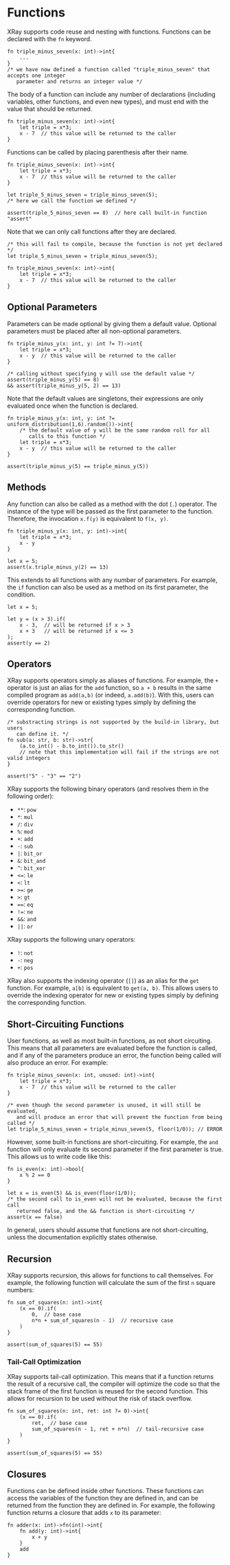 # Functions
XRay supports code reuse and nesting with functions. Functions can be declared with the `fn` keyword.
```xray
fn triple_minus_seven(x: int)->int{
    ...
}
/* we have now defined a function called "triple_minus_seven" that accepts one integer
   parameter and returns an integer value */
```

The body of a function can include any number of declarations (including variables, other functions, and even new types), and must end with the value that should be returned.

```xray
fn triple_minus_seven(x: int)->int{
    let triple = x*3;
    x - 7  // this value will be returned to the caller
}
```

Functions can be called by placing parenthesis after their name.

```xray
fn triple_minus_seven(x: int)->int{
    let triple = x*3;
    x - 7  // this value will be returned to the caller
}

let triple_5_minus_seven = triple_minus_seven(5);
/* here we call the function we defined */

assert(triple_5_minus_seven == 8)  // here call built-in function "assert"
```

Note that we can only call functions after they are declared.

```xray does_not_compile
/* this will fail to compile, because the function is not yet declared */
let triple_5_minus_seven = triple_minus_seven(5);

fn triple_minus_seven(x: int)->int{
    let triple = x*3;
    x - 7  // this value will be returned to the caller
}
```
## Optional Parameters
Parameters can be made optional by giving them a default value. Optional parameters must be placed after all non-optional parameters.

```xray
fn triple_minus_y(x: int, y: int ?= 7)->int{
    let triple = x*3;
    x - y  // this value will be returned to the caller
}

/* calling without specifying y will use the default value */
assert(triple_minus_y(5) == 8)
&& assert(triple_minus_y(5, 2) == 13)
```

Note that the default values are singletons, their expressions are only evaluated once when the function is declared.

```xray
fn triple_minus_y(x: int, y: int ?= uniform_distribution(1,6).random())->int{
    /* the default value of y will be the same random roll for all
       calls to this function */
    let triple = x*3;
    x - y  // this value will be returned to the caller
}

assert(triple_minus_y(5) == triple_minus_y(5))
```
## Methods
Any function can also be called as a method with the dot (`.`) operator. The instance of the type will be passed as the first parameter to the function. Therefore, the invocation `x.f(y)` is equivalent to `f(x, y)`.

```xray
fn triple_minus_y(x: int, y: int)->int{
    let triple = x*3;
    x - y
} 

let x = 5;
assert(x.triple_minus_y(2) == 13)
```

This extends to all functions with any number of parameters. For example, the `if` function can also be used as a method on its first parameter, the condition.

```xray
let x = 5;

let y = (x > 3).if(
    x - 3,  // will be returned if x > 3
    x + 3   // will be returned if x <= 3
);
assert(y == 2)
```
## Operators
XRay supports operators simply as aliases of functions. For example, the `+` operator is just an alias for the `add` function, so `a + b` results in the same compiled program as `add(a,b)` (or indeed, `a.add(b)`). With this, users can override operators for new or existing types simply by defining the corresponding function.

```xray
/* substracting strings is not supported by the build-in library, but users
   can define it. */
fn sub(a: str, b: str)->str{
    (a.to_int() - b.to_int()).to_str()
    // note that this implementation will fail if the strings are not valid integers
}

assert("5" - "3" == "2")
```

XRay supports the following binary operators (and resolves them in the following order):
* `**`: `pow`
* `*`: `mul`
* `/`: `div`
* `%`: `mod`
* `+`: `add`
* `-`: `sub`
* `|`: `bit_or`
* `&`: `bit_and`
* `^`: `bit_xor`
* `<=`: `le`
* `<`: `lt`
* `>=`: `ge`
* `>`: `gt`
* `==`: `eq`
* `!=`: `ne`
* `&&`: `and`
* `||`: `or`

XRay supports the following unary operators:
* `!`: `not`
* `-`: `neg`
* `+`: `pos`

XRay also supports the indexing operator (`[]`) as an alias for the `get` function. For example, `a[b]` is equivalent to `get(a, b)`. This allows users to override the indexing operator for new or existing types simply by defining the corresponding function.

## Short-Circuiting Functions
User functions, as well as most built-in functions, as not short circuiting. This means that all parameters are evaluated before the function is called, and if any of the parameters produce an error, the function being called will also produce an error. For example:

```xray errors
fn triple_minus_seven(x: int, unused: int)->int{
    let triple = x*3;
    x - 7  // this value will be returned to the caller
}

/* even though the second parameter is unused, it will still be evaluated,
   and will produce an error that will prevent the function from being called */
let triple_5_minus_seven = triple_minus_seven(5, floor(1/0)); // ERROR
```

However, some built-in functions are short-circuiting. For example, the `and` function will only evaluate its second parameter if the first parameter is true. This allows us to write code like this:

```xray
fn is_even(x: int)->bool{
    x % 2 == 0
}

let x = is_even(5) && is_even(floor(1/0));
/* the second call to is_even will not be evaluated, because the first call
   returned false, and the && function is short-circuiting */
assert(x == false)
```

In general, users should assume that functions are not short-circuiting, unless the documentation explicitly states otherwise.

## Recursion
XRay supports recursion, this allows for functions to call themselves. For example, the following function will calculate the sum of the first `n` square numbers:

```xray
fn sum_of_squares(n: int)->int{
    (x == 0).if(
        0,  // base case
        n*n + sum_of_squares(n - 1)  // recursive case
    )
}

assert(sum_of_squares(5) == 55)
```
### Tail-Call Optimization
XRay supports tail-call optimization. This means that if a function returns the result of a recursive call, the compiler will optimize the code so that the stack frame of the first function is reused for the second function. This allows for recursion to be used without the risk of stack overflow.

```xray
fn sum_of_squares(n: int, ret: int ?= 0)->int{
    (x == 0).if(
        ret,  // base case
        sum_of_squares(n - 1, ret + n*n)  // tail-recursive case
    )
}

assert(sum_of_squares(5) == 55)
```

## Closures
Functions can be defined inside other functions. These functions can access the variables of the function they are defined in, and can be returned from the function they are defined in. For example, the following function returns a closure that adds `x` to its parameter:

```xray
fn adder(x: int)->fn(int)->int{
    fn add(y: int)->int{
        x + y
    }
    add
}